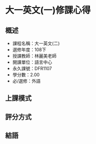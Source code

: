 
# 大一英文(一)修課心得
## 概述
- 課程名稱：大一英文(二)
- 選修年度：108下
- 授課教師：林麗美老師
- 開課單位：語言中心  
- 永久課號：DFR1107
- 學分數：2.00
- 必/選修：外語


## 上課模式


## 評分方式


## 結語



